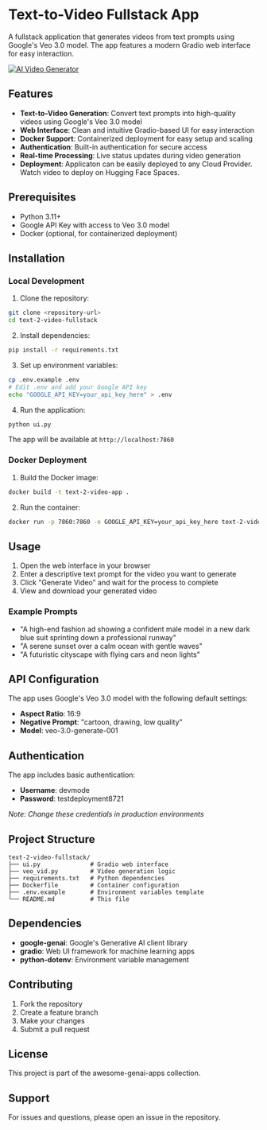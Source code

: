 # Text-to-Video Fullstack App

A fullstack application that generates videos from text prompts using Google's Veo 3.0 model. The app features a modern Gradio web interface for easy interaction.

[![AI Video Generator](https://img.shields.io/badge/AI%20Video%20Generator-FF0000?logo=youtube&logoColor=white&style=for-the-badge)](https://www.youtube.com/watch?v=173br2ADiuw)

## Features

- **Text-to-Video Generation**: Convert text prompts into high-quality videos using Google's Veo 3.0 model
- **Web Interface**: Clean and intuitive Gradio-based UI for easy interaction
- **Docker Support**: Containerized deployment for easy setup and scaling
- **Authentication**: Built-in authentication for secure access
- **Real-time Processing**: Live status updates during video generation
- **Deployment**: Applicaton can be easily deployed to any Cloud Provider. Watch video to deploy on Hugging Face Spaces.

## Prerequisites

- Python 3.11+
- Google API Key with access to Veo 3.0 model
- Docker (optional, for containerized deployment)

## Installation

### Local Development

1. Clone the repository:
```bash
git clone <repository-url>
cd text-2-video-fullstack
```

2. Install dependencies:
```bash
pip install -r requirements.txt
```

3. Set up environment variables:
```bash
cp .env.example .env
# Edit .env and add your Google API key
echo "GOOGLE_API_KEY=your_api_key_here" > .env
```

4. Run the application:
```bash
python ui.py
```

The app will be available at `http://localhost:7860`

### Docker Deployment

1. Build the Docker image:
```bash
docker build -t text-2-video-app .
```

2. Run the container:
```bash
docker run -p 7860:7860 -e GOOGLE_API_KEY=your_api_key_here text-2-video-app
```

## Usage

1. Open the web interface in your browser
2. Enter a descriptive text prompt for the video you want to generate
3. Click "Generate Video" and wait for the process to complete
4. View and download your generated video

### Example Prompts

- "A high-end fashion ad showing a confident male model in a new dark blue suit sprinting down a professional runway"
- "A serene sunset over a calm ocean with gentle waves"
- "A futuristic cityscape with flying cars and neon lights"

## API Configuration

The app uses Google's Veo 3.0 model with the following default settings:
- **Aspect Ratio**: 16:9
- **Negative Prompt**: "cartoon, drawing, low quality"
- **Model**: veo-3.0-generate-001

## Authentication

The app includes basic authentication:
- **Username**: devmode
- **Password**: testdeployment8721

*Note: Change these credentials in production environments*

## Project Structure

```
text-2-video-fullstack/
├── ui.py              # Gradio web interface
├── veo_vid.py         # Video generation logic
├── requirements.txt   # Python dependencies
├── Dockerfile         # Container configuration
├── .env.example       # Environment variables template
└── README.md          # This file
```

## Dependencies

- **google-genai**: Google's Generative AI client library
- **gradio**: Web UI framework for machine learning apps
- **python-dotenv**: Environment variable management

## Contributing

1. Fork the repository
2. Create a feature branch
3. Make your changes
4. Submit a pull request

## License

This project is part of the awesome-genai-apps collection.

## Support

For issues and questions, please open an issue in the repository.
